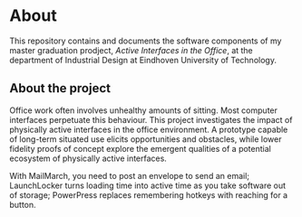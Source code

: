 # About
This repository contains and documents the software components of my master graduation prodject, _Active Interfaces in the Office_, 
at the department of Industrial Design at Eindhoven University of Technology.

## About the project
Office work often involves unhealthy amounts of sitting. Most computer interfaces perpetuate this behaviour. 
This project investigates the impact of physically active interfaces in the office environment. 
A prototype capable of long-term situated use elicits opportunities and obstacles, while lower fidelity 
proofs of concept explore the emergent qualities of a potential ecosystem of physically active interfaces.

With MailMarch, you need to post an envelope to send an email; LaunchLocker turns loading time into active time as you take software out of storage; 
PowerPress replaces remembering hotkeys with reaching for a button.
